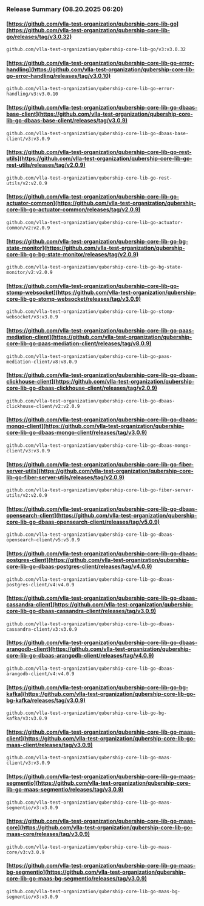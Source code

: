 ### Release Summary (08.20.2025 06:20)
#### [https://github.com/vlla-test-organization/qubership-core-lib-go](https://github.com/vlla-test-organization/qubership-core-lib-go/releases/tag/v3.0.32)
```
github.com/vlla-test-organization/qubership-core-lib-go/v3:v3.0.32
```

#### [https://github.com/vlla-test-organization/qubership-core-lib-go-error-handling](https://github.com/vlla-test-organization/qubership-core-lib-go-error-handling/releases/tag/v3.0.10)
```
github.com/vlla-test-organization/qubership-core-lib-go-error-handling/v3:v3.0.10
```

#### [https://github.com/vlla-test-organization/qubership-core-lib-go-dbaas-base-client](https://github.com/vlla-test-organization/qubership-core-lib-go-dbaas-base-client/releases/tag/v3.0.9)
```
github.com/vlla-test-organization/qubership-core-lib-go-dbaas-base-client/v3:v3.0.9
```

#### [https://github.com/vlla-test-organization/qubership-core-lib-go-rest-utils](https://github.com/vlla-test-organization/qubership-core-lib-go-rest-utils/releases/tag/v2.0.9)
```
github.com/vlla-test-organization/qubership-core-lib-go-rest-utils/v2:v2.0.9
```

#### [https://github.com/vlla-test-organization/qubership-core-lib-go-actuator-common](https://github.com/vlla-test-organization/qubership-core-lib-go-actuator-common/releases/tag/v2.0.9)
```
github.com/vlla-test-organization/qubership-core-lib-go-actuator-common/v2:v2.0.9
```

#### [https://github.com/vlla-test-organization/qubership-core-lib-go-bg-state-monitor](https://github.com/vlla-test-organization/qubership-core-lib-go-bg-state-monitor/releases/tag/v2.0.9)
```
github.com/vlla-test-organization/qubership-core-lib-go-bg-state-monitor/v2:v2.0.9
```

#### [https://github.com/vlla-test-organization/qubership-core-lib-go-stomp-websocket](https://github.com/vlla-test-organization/qubership-core-lib-go-stomp-websocket/releases/tag/v3.0.9)
```
github.com/vlla-test-organization/qubership-core-lib-go-stomp-websocket/v3:v3.0.9
```

#### [https://github.com/vlla-test-organization/qubership-core-lib-go-paas-mediation-client](https://github.com/vlla-test-organization/qubership-core-lib-go-paas-mediation-client/releases/tag/v8.0.9)
```
github.com/vlla-test-organization/qubership-core-lib-go-paas-mediation-client/v8:v8.0.9
```

#### [https://github.com/vlla-test-organization/qubership-core-lib-go-dbaas-clickhouse-client](https://github.com/vlla-test-organization/qubership-core-lib-go-dbaas-clickhouse-client/releases/tag/v2.0.9)
```
github.com/vlla-test-organization/qubership-core-lib-go-dbaas-clickhouse-client/v2:v2.0.9
```

#### [https://github.com/vlla-test-organization/qubership-core-lib-go-dbaas-mongo-client](https://github.com/vlla-test-organization/qubership-core-lib-go-dbaas-mongo-client/releases/tag/v3.0.9)
```
github.com/vlla-test-organization/qubership-core-lib-go-dbaas-mongo-client/v3:v3.0.9
```

#### [https://github.com/vlla-test-organization/qubership-core-lib-go-fiber-server-utils](https://github.com/vlla-test-organization/qubership-core-lib-go-fiber-server-utils/releases/tag/v2.0.9)
```
github.com/vlla-test-organization/qubership-core-lib-go-fiber-server-utils/v2:v2.0.9
```

#### [https://github.com/vlla-test-organization/qubership-core-lib-go-dbaas-opensearch-client](https://github.com/vlla-test-organization/qubership-core-lib-go-dbaas-opensearch-client/releases/tag/v5.0.9)
```
github.com/vlla-test-organization/qubership-core-lib-go-dbaas-opensearch-client/v5:v5.0.9
```

#### [https://github.com/vlla-test-organization/qubership-core-lib-go-dbaas-postgres-client](https://github.com/vlla-test-organization/qubership-core-lib-go-dbaas-postgres-client/releases/tag/v4.0.9)
```
github.com/vlla-test-organization/qubership-core-lib-go-dbaas-postgres-client/v4:v4.0.9
```

#### [https://github.com/vlla-test-organization/qubership-core-lib-go-dbaas-cassandra-client](https://github.com/vlla-test-organization/qubership-core-lib-go-dbaas-cassandra-client/releases/tag/v3.0.9)
```
github.com/vlla-test-organization/qubership-core-lib-go-dbaas-cassandra-client/v3:v3.0.9
```

#### [https://github.com/vlla-test-organization/qubership-core-lib-go-dbaas-arangodb-client](https://github.com/vlla-test-organization/qubership-core-lib-go-dbaas-arangodb-client/releases/tag/v4.0.9)
```
github.com/vlla-test-organization/qubership-core-lib-go-dbaas-arangodb-client/v4:v4.0.9
```

#### [https://github.com/vlla-test-organization/qubership-core-lib-go-bg-kafka](https://github.com/vlla-test-organization/qubership-core-lib-go-bg-kafka/releases/tag/v3.0.9)
```
github.com/vlla-test-organization/qubership-core-lib-go-bg-kafka/v3:v3.0.9
```

#### [https://github.com/vlla-test-organization/qubership-core-lib-go-maas-client](https://github.com/vlla-test-organization/qubership-core-lib-go-maas-client/releases/tag/v3.0.9)
```
github.com/vlla-test-organization/qubership-core-lib-go-maas-client/v3:v3.0.9
```

#### [https://github.com/vlla-test-organization/qubership-core-lib-go-maas-segmentio](https://github.com/vlla-test-organization/qubership-core-lib-go-maas-segmentio/releases/tag/v3.0.9)
```
github.com/vlla-test-organization/qubership-core-lib-go-maas-segmentio/v3:v3.0.9
```

#### [https://github.com/vlla-test-organization/qubership-core-lib-go-maas-core](https://github.com/vlla-test-organization/qubership-core-lib-go-maas-core/releases/tag/v3.0.9)
```
github.com/vlla-test-organization/qubership-core-lib-go-maas-core/v3:v3.0.9
```

#### [https://github.com/vlla-test-organization/qubership-core-lib-go-maas-bg-segmentio](https://github.com/vlla-test-organization/qubership-core-lib-go-maas-bg-segmentio/releases/tag/v3.0.9)
```
github.com/vlla-test-organization/qubership-core-lib-go-maas-bg-segmentio/v3:v3.0.9
```

